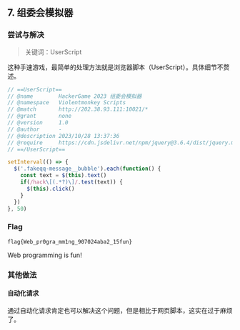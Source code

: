 ## 7. 组委会模拟器

### 尝试与解决

> 关键词：UserScript

这种手速游戏，最简单的处理方法就是浏览器脚本（UserScript）。具体细节不赘述。

```js
// ==UserScript==
// @name        HackerGame 2023 组委会模拟器
// @namespace   Violentmonkey Scripts
// @match       http://202.38.93.111:10021/*
// @grant       none
// @version     1.0
// @author      -
// @description 2023/10/28 13:37:36
// @require     https://cdn.jsdelivr.net/npm/jquery@3.6.4/dist/jquery.min.js
// ==/UserScript==

setInterval(() => {
  $('.fakeqq-message__bubble').each(function() {
    const text = $(this).text()
    if(/hack\[(.*?)\]/.test(text)) {
      $(this).click()
    }
  })
}, 50)
```

### Flag

```plain
flag{Web_pr0gra_mm1ng_907024aba2_15fun}
```

Web programming is fun!

### 其他做法

#### 自动化请求

通过自动化请求肯定也可以解决这个问题，但是相比于网页脚本，这实在过于麻烦了。
